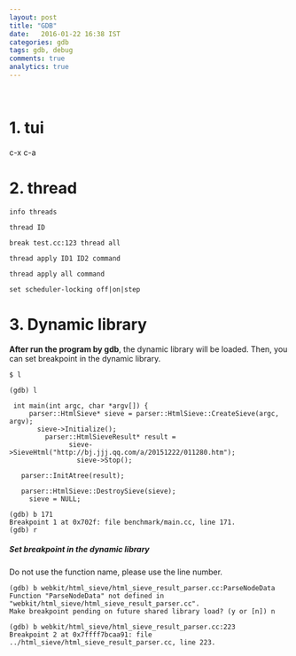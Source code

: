 ```yaml
---
layout: post
title: "GDB"
date:   2016-01-22 16:38 IST
categories: gdb
tags: gdb, debug
comments: true
analytics: true
---
```

<br>

# 1. tui

c-x c-a

# 2. thread

```
info threads

thread ID

break test.cc:123 thread all

thread apply ID1 ID2 command

thread apply all command

set scheduler-locking off|on|step
```

# 3. Dynamic library

**After run the program by gdb**, the dynamic library will be loaded. Then, you can set breakpoint in the dynamic library.

```
$ l

(gdb) l

 int main(int argc, char *argv[]) {
     parser::HtmlSieve* sieve = parser::HtmlSieve::CreateSieve(argc, argv);
       sieve->Initialize();
         parser::HtmlSieveResult* result =
               sieve->SieveHtml("http://bj.jjj.qq.com/a/20151222/011280.htm");
                 sieve->Stop();

   parser::InitAtree(result);

   parser::HtmlSieve::DestroySieve(sieve);
     sieve = NULL;

(gdb) b 171
Breakpoint 1 at 0x702f: file benchmark/main.cc, line 171.
(gdb) r
```

##### Set breakpoint in the dynamic library

Do not use the function name, please use the line number.

```
(gdb) b webkit/html_sieve/html_sieve_result_parser.cc:ParseNodeData
Function "ParseNodeData" not defined in "webkit/html_sieve/html_sieve_result_parser.cc".
Make breakpoint pending on future shared library load? (y or [n]) n
```

```
(gdb) b webkit/html_sieve/html_sieve_result_parser.cc:223
Breakpoint 2 at 0x7ffff7bcaa91: file ../html_sieve/html_sieve_result_parser.cc, line 223.
```
